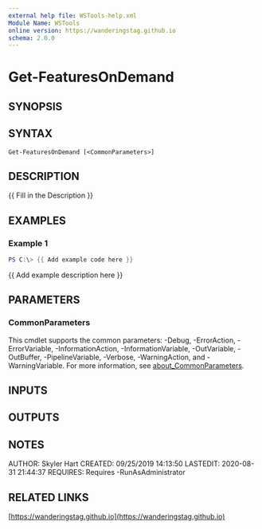 ```yaml
---
external help file: WSTools-help.xml
Module Name: WSTools
online version: https://wanderingstag.github.io
schema: 2.0.0
---
```


# Get-FeaturesOnDemand

## SYNOPSIS

## SYNTAX

```
Get-FeaturesOnDemand [<CommonParameters>]
```

## DESCRIPTION
{{ Fill in the Description }}

## EXAMPLES

### Example 1
```powershell
PS C:\> {{ Add example code here }}
```

{{ Add example description here }}

## PARAMETERS

### CommonParameters
This cmdlet supports the common parameters: -Debug, -ErrorAction, -ErrorVariable, -InformationAction, -InformationVariable, -OutVariable, -OutBuffer, -PipelineVariable, -Verbose, -WarningAction, and -WarningVariable. For more information, see [about_CommonParameters](http://go.microsoft.com/fwlink/?LinkID=113216).

## INPUTS

## OUTPUTS

## NOTES
AUTHOR: Skyler Hart
CREATED: 09/25/2019 14:13:50
LASTEDIT: 2020-08-31 21:44:37
REQUIRES:
    Requires -RunAsAdministrator

## RELATED LINKS

[https://wanderingstag.github.io](https://wanderingstag.github.io)

